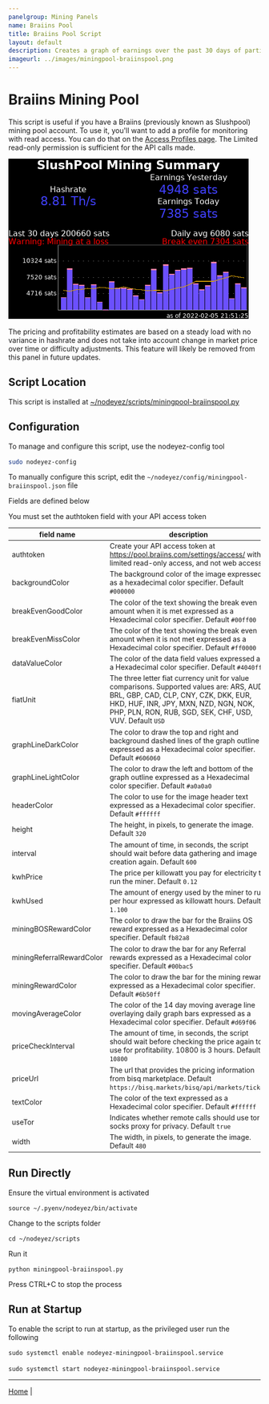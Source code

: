 ```yaml
---
panelgroup: Mining Panels
name: Braiins Pool
title: Braiins Pool Script
layout: default
description: Creates a graph of earnings over the past 30 days of participation in Braiins pool
imageurl: ../images/miningpool-braiinspool.png
---
```


# Braiins Mining Pool

This script is useful if you have a Braiins (previously known as Slushpool)
mining pool account. To use it, you'll want to add a profile for monitoring
with read access. You can do that on the [Access Profiles page](https://pool.braiins.com/settings/access/). 
The Limited read-only permission is sufficient for the API calls made.

![sample image of braiins pool](../images/miningpool-braiinspool.png)

The pricing and profitability estimates are based on a steady load with no
variance in hashrate and does not take into account change in market price
over time or difficulty adjustments.  This feature will likely be removed
from this panel in future updates.

## Script Location

This script is installed at
[~/nodeyez/scripts/miningpool-braiinspool.py](../scripts/miningpool-braiinspool.py)

## Configuration

To manage and configure this script, use the nodeyez-config tool

```sh
sudo nodeyez-config
```

To manually configure this script, edit the `~/nodeyez/config/miningpool-braiinspool.json` file

Fields are defined below

You must set the authtoken field with your API access token

| field name | description |
| --- | --- |
| authtoken | Create your API access  token at https://pool.braiins.com/settings/access/ with limited read-only access, and not web access |
| backgroundColor | The background color of the image expressed as a hexadecimal color specifier. Default `#000000` |
| breakEvenGoodColor | The color of the text showing the break even amount when it is met expressed as a Hexadecimal color specifier. Default `#00ff00` |
| breakEvenMissColor | The color of the text showing the break even amount when it is not met expressed as a Hexadecimal color specifier. Default `#ff0000` |
| dataValueColor | The color of the data field values expressed as a Hexadecimal color specifier. Default `#4040ff` |
| fiatUnit | The three letter fiat currency unit for value comparisons. Supported values are: ARS, AUD, BRL, GBP, CAD, CLP, CNY, CZK, DKK, EUR, HKD, HUF, INR, JPY, MXN, NZD, NGN, NOK, PHP, PLN, RON, RUB, SGD, SEK, CHF, USD, VUV. Default `USD` |
| graphLineDarkColor | The color to draw the top and right and background dashed lines of the graph outline expressed as a Hexadecimal color specifier. Default `#606060` |
| graphLineLightColor | The color to draw the left and bottom of the graph outline expressed as a Hexadecimal color specifier. Default `#a0a0a0` |
| headerColor | The color to use for the image header text expressed as a Hexadecimal color specifier. Default `#ffffff` |
| height | The height, in pixels, to generate the image. Default `320` |
| interval | The amount of time, in seconds, the script should wait before data gathering and image creation again. Default `600` |
| kwhPrice | The price per killowatt you pay for electricity to run the miner. Default `0.12` |
| kwhUsed | The amount of energy used by the miner to run per hour expressed as killowatt hours. Default `1.100` |
| miningBOSRewardColor | The color to draw the bar for the Braiins OS reward expressed as a Hexadecimal color specifier. Default `fb82a8` |
| miningReferralRewardColor | The color to draw the bar for any Referral rewards expressed as a Hexadecimal color specifier. Default `#00bac5` |
| miningRewardColor | The color to draw the bar for the mining reward expressed as a Hexadecimal color specifier. Default `#6b50ff` |
| movingAverageColor | The color of the 14 day moving average line overlaying daily graph bars expressed as a Hexadecimal color specifier. Default `#d69f06` |
| priceCheckInterval | The amount of time, in seconds, the script should wait before checking the price again to use for profitability. 10800 is 3 hours. Default `10800` |
| priceUrl | The url that provides the pricing information from bisq marketplace. Default `https://bisq.markets/bisq/api/markets/ticker` |
| textColor | The color of the text expressed as a Hexadecimal color specifier. Default `#ffffff` |
| useTor | Indicates whether remote calls should use tor socks proxy for privacy. Default `true` |
| width | The width, in pixels, to generate the image. Default `480` |

## Run Directly

Ensure the virtual environment is activated
```shell
source ~/.pyenv/nodeyez/bin/activate
```

Change to the scripts folder
```shell
cd ~/nodeyez/scripts
```

Run it
```shell
python miningpool-braiinspool.py
```

Press CTRL+C to stop the process

## Run at Startup

To enable the script to run at startup, as the privileged user run the following

```shell
sudo systemctl enable nodeyez-miningpool-braiinspool.service

sudo systemctl start nodeyez-miningpool-braiinspool.service
```

---

[Home](../) | 